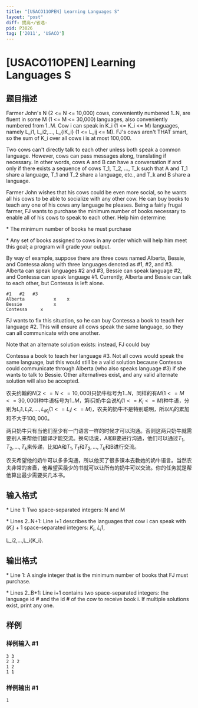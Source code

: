 ```yaml
---
title: "[USACO11OPEN] Learning Languages S"
layout: "post"
diff: 提高+/省选-
pid: P3026
tag: ['2011', 'USACO']
---
```

# [USACO11OPEN] Learning Languages S
## 题目描述

Farmer John's N (2 <= N <= 10,000) cows, conveniently numbered 1..N, are fluent in some M (1 <= M <= 30,000) languages, also conveniently numbered from 1..M. Cow i can speak in K\_i (1 <= K\_i <= M) languages, namely L\_i1, L\_i2,..., L\_{iK\_i} (1 <= L\_ij <= M). FJ's cows aren't THAT smart, so the sum of K\_i over all cows i is at most 100,000.

Two cows can't directly talk to each other unless both speak a common language. However, cows can pass messages along, translating if necessary. In other words, cows A and B can have a conversation if and only if there exists a sequence of cows T\_1, T\_2, ..., T\_k such that A and T\_1 share a language, T\_1 and T\_2 share a language, etc., and T\_k and B share a language.

Farmer John wishes that his cows could be even more social, so he wants all his cows to be able to socialize with any other cow. He can buy books to teach any one of his cows any language he pleases. Being a fairly frugal farmer, FJ wants to purchase the minimum number of books necessary to enable all of his cows to speak to each other. Help him determine:

\* The minimum number of books he must purchase

\* Any set of books assigned to cows in any order which will help him meet this goal; a program will grade your output.

By way of example, suppose there are three cows named Alberta, Bessie, and Contessa along with three languages denoted as #1, #2, and #3. Alberta can speak languages #2 and #3, Bessie can speak language #2, and Contessa can speak language #1. Currently, Alberta and Bessie can talk to each other, but Contessa is left alone.

```
#1   #2   #3
Alberta           x    x
Bessie            x
Contessa     x
```
FJ wants to fix this situation, so he can buy Contessa a book to teach her language #2. This will ensure all cows speak the same language, so they can all communicate with one another.

Note that an alternate solution exists: instead, FJ could buy

Contessa a book to teach her language #3. Not all cows would speak the same language, but this would still be a valid solution because Contessa could communicate through Alberta (who also speaks language #3) if she wants to talk to Bessie. Other alternatives exist, and any valid alternate solution will also be accepted.

农夫约翰的$N(2<=N<=10,000)$只奶牛标号为$1..N$，同样的有$M(1<=M<=30,000)$种牛语标号为$1..M$，第i只奶牛会说$K_i(1<=K_i<=M)$种牛语，分别为$L_i1,L_i2,…,L_{iK_i}(1<=L_ij<=M)$，农夫的奶牛不是特别聪明，所以$K_i$的累加和不大于$100,000$。

两只奶牛只有当他们至少有一门语言一样的时候才可以沟通。否则这两只奶牛就需要别人来帮他们翻译才能交流。换句话说，A和B要进行沟通，他们可以通过$T_1,T_2,…,T_k$来传递，比如A和$T_1,T_1$和$T_2,…,T_k$和B进行交流。

农夫希望他的奶牛可以多多沟通，所以他买了很多课本去教她的奶牛语言。当然农夫非常的吝啬，他希望买最少的书就可以让所有的奶牛可以交流。你的任务就是帮他算出最少需要买几本书。

## 输入格式

\* Line 1: Two space-separated integers: N and M

\* Lines 2..N+1: Line i+1 describes the languages that cow i can speak with $(K_i)+1$ space-separated integers: $K_i$, $L_i1$,

L\_i2,...,L\_i{K\_i}. 


## 输出格式

\* Line 1: A single integer that is the minimum number of books that FJ must purchase.

\* Lines 2..B+1: Line i+1 contains two space-separated integers: the language id # and the id # of the cow to receive book i. If multiple solutions exist, print any one.

## 样例

### 样例输入 #1
```
3 3 
2 3 2 
1 2 
1 1 

```
### 样例输出 #1
```
1 

```
